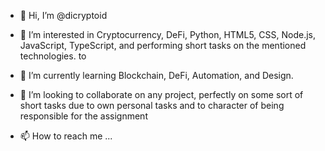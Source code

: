 - 👋 Hi, I’m @dicryptoid
- 👀 I’m interested in Cryptocurrency, DeFi, Python, HTML5, CSS, Node.js, JavaScript, TypeScript, and performing short tasks on the mentioned technologies. to
- 🌱 I’m currently learning Blockchain, DeFi, Automation, and Design.
- 💞️ I’m looking to collaborate on any project, perfectly on some sort of short tasks due to own personal tasks and to character of being responsible for the assignment

- 📫 How to reach me ...

<!---
dicryptoid/dicryptoid is a ✨ special ✨ repository because its `README.md` (this file) appears on your GitHub profile.
You can click the Preview link to take a look at your changes.
--->
